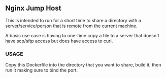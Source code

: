 ## Nginx Jump Host
This is intended to run for a short time to share a directory with a server/service/person that is remote from the current machine. 

A basic use case is having to one-time copy a file to a server that doesn't have scp/sftp access but does have access to curl.

### USAGE
Copy this Dockerfile into the directory that you want to share, build it, then run it making sure to bind the port. 

